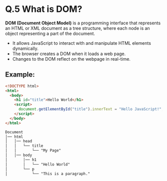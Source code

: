 # Q.5 What is DOM?

**DOM (Document Object Model)** is a programming interface that represents an HTML or XML document as a tree structure, where each node is an object representing a part of the document.

- It allows JavaScript to interact with and manipulate HTML elements dynamically.
- The browser creates a DOM when it loads a web page.
- Changes to the DOM reflect on the webpage in real-time.

## Example:
```html
<!DOCTYPE html>
<html>
  <body>
    <h1 id="title">Hello World</h1>
    <script>
      document.getElementById("title").innerText = "Hello JavaScript!";
    </script>
  </body>
</html>
```
```css
Document
│── html
│   │── head
│   │   └── title
│   │       └── "My Page"
│   │── body
│       │── h1
│       │   └── "Hello World"
│       └── p
│           └── "This is a paragraph."